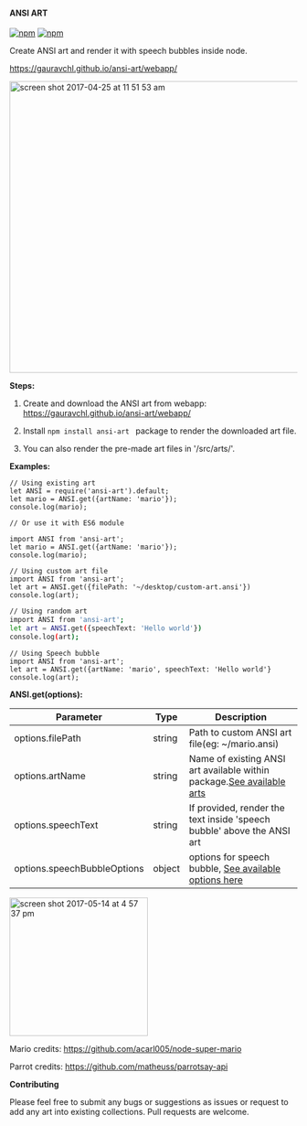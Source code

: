 #### ANSI ART
[![npm](https://img.shields.io/npm/v/ansi-art.svg?maxAge=000)](https://www.npmjs.com/package/ansi-art) [![npm](https://img.shields.io/npm/dm/ansi-art.svg?maxAge=000)](https://www.npmjs.com/package/ansi-art)

Create ANSI art and render it with speech bubbles inside node.

https://gauravchl.github.io/ansi-art/webapp/

<img width="510" alt="screen shot 2017-04-25 at 11 51 53 am" src="https://cloud.githubusercontent.com/assets/3471415/25371301/b440ebe6-29ad-11e7-8459-abbea63e1630.png">


**Steps:**
1. Create and download the ANSI art from webapp: https://gauravchl.github.io/ansi-art/webapp/
2. Install `npm install ansi-art ` package to render the downloaded art file.

3. You can also render the pre-made art files in '/src/arts/'.


**Examples:**

```
// Using existing art
let ANSI = require('ansi-art').default;
let mario = ANSI.get({artName: 'mario'});
console.log(mario);

```

```
// Or use it with ES6 module

import ANSI from 'ansi-art';
let mario = ANSI.get({artName: 'mario'});
console.log(mario);

```


```
// Using custom art file
import ANSI from 'ansi-art';
let art = ANSI.get({filePath: '~/desktop/custom-art.ansi'})
console.log(art);
```

```sh
// Using random art
import ANSI from 'ansi-art';
let art = ANSI.get({speechText: 'Hello world'})
console.log(art);
```

```
// Using Speech bubble
import ANSI from 'ansi-art';
let art = ANSI.get({artName: 'mario', speechText: 'Hello world'}
console.log(art);

```

**ANSI.get(options):**

Parameter | Type | Description
------|------ | -------------
options.filePath | string | Path to custom ANSI art file(eg: ~/mario.ansi)
options.artName | string |  Name of existing ANSI art available within package.[See available arts](https://github.com/gauravchl/ansi-art/blob/master/src/arts/)
options.speechText | string | If provided, render the text inside 'speech bubble' above the ANSI art
options.speechBubbleOptions | object | options for speech bubble, [See available options here](https://github.com/gauravchl/node-chat-bubble)





<img width="242" alt="screen shot 2017-05-14 at 4 57 37 pm" src="https://cloud.githubusercontent.com/assets/3471415/26033277/97663dc8-38c6-11e7-88d3-3d4534642ef4.png">


Mario credits: https://github.com/acarl005/node-super-mario

Parrot credits: https://github.com/matheuss/parrotsay-api

**Contributing**

Please feel free to submit any bugs or suggestions as issues or request to add any art into existing collections. Pull requests are welcome.
